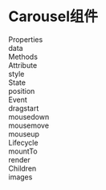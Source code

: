 # Carousel组件
Properties  
data  
Methods  
Attribute  
style  
State  
position  
Event  
dragstart  
mousedown  
mousemove  
mouseup  
Lifecycle  
mountTo  
render  
Children  
images  